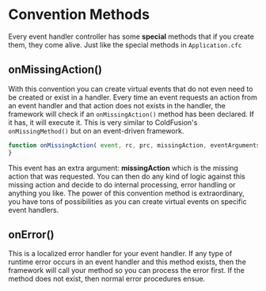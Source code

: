 # Convention Methods

Every event handler controller has some **special** methods that if you create them, they come alive.  Just like the special methods in <code>Application.cfc</code>

## onMissingAction()

With this convention you can create virtual events that do not even need to be created or exist in a handler. Every time an event requests an action from an event handler and that action does not exists in the handler, the framework will check if an <code>onMissingAction()</code> method has been declared. If it has, it will execute it. This is very similar to ColdFusion's <code>onMissingMethod()</code> but on an event-driven framework.


```js
function onMissingAction( event, rc, prc, missingAction, eventArguments ){
}
```

This event has an extra argument: **missingAction** which is the missing action that was requested. You can then do any kind of logic against this missing action and decide to do internal processing, error handling or anything you like. The power of this convention method is extraordinary, you have tons of possibilities as you can create virtual events on specific event handlers.

## onError()

This is a localized error handler for your event handler. If any type of runtime error occurs in an event handler and this method exists, then the framework will call your method so you can process the error first. If the method does not exist, then normal error procedures ensue.
